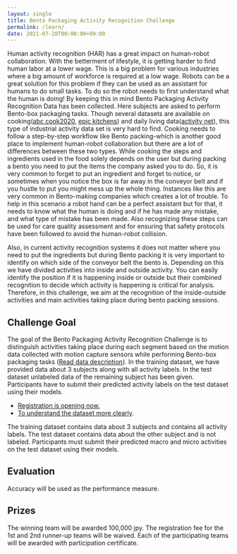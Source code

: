 ```yaml
---
layout: single
title: Bento Packaging Activity Recognition Challenge
permalink: /learn/
date: 2021-07-28T00:00:00+09:00
---
```


Human activity recognition (HAR) has a great impact on human-robot collaboration. With the betterment of lifestyle, it is getting harder to find human labor at a lower wage. This is a big problem for various industries where a big amount of workforce is required at a low wage. Robots can be a great solution for this problem if they can be used as an assistant for humans to do small tasks. To do so the robot needs to first understand what the human is doing! By keeping this in mind Bento Packaging Activity Recognition Data has been collected. Here subjects are asked to perform Bento-box packaging tasks. Though several datasets are available on cooking([abc cook2020](https://abc-research.github.io/cook2020/), [epic kitchens](https://epic-kitchens.github.io/2021)) and daily living data([activity net](http://activity-net.org/index.html)), this type of industrial activity data set is very hard to find. Cooking needs to follow a step-by-step workflow like Bento packing-which is another good place to implement human-robot collaboration but there are a lot of differences between these two types. While cooking the steps and ingredients used in the food solely depends on the user but during packing a bento you need to put the items the company asked you to do. So, it is very common to forget to put an ingredient and forget to notice, or sometimes when you notice the box is far away in the conveyor belt and if you hustle to put you might mess up the whole thing. Instances like this are very common in Bento-making companies which creates a lot of trouble. To help in this scenario a robot hand can be a perfect assistant but for that, it needs to know what the human is doing and if he has made any mistake, and what type of mistake has been made. Also recognizing these steps can be used for care quality assessment and for ensuring that safety protocols have been followed to avoid the human-robot collision.

Also, in current activity recognition systems it does not matter where you need to put the ingredients but during Bento packing it is very important to identify on which side of the conveyor belt the bento is. Depending on this we have divided activities into inside and outside activity. You can easily identify the position if it is happening inside or outside but their combined recognition to decide which activity is happening is critical for analysis. Therefore, in this challenge, we aim at the recognition of the inside-outside activities and main activities taking place during bento packing sessions.

## Challenge Goal
The goal of the Bento Packaging Activity Recognition Challenge is to distinguish activities taking place during each segment based on the motion data collected with motion capture sensors while performing Bento-box packaging tasks ([Read data description](/bento2021/data/)). In the training dataset, we have provided data about 3 subjects along with all activity labels. In the test dataset unlabeled data of the remaining subject has been given. Participants have to submit their predicted activity labels on the test dataset using their models.

- [Registration is opening now.](https://forms.gle/RJ42Z53eVhnVSeGE7)
- [To understand the dataset more clearly](/bento2021/data/).

The training dataset contains data about 3 subjects and contains all activity labels.
The test dataset contains data about the other subject and is not labeled.
Participants must submit their predicted macro and micro activities on the test dataset using their models.


## Evaluation
Accuracy will be used as the performance measure.

<!--
Submissions will be evaluated by the average of the accuracy of macro activity classification (ma) and the average accuracy of micro-activity classification (mi). That is (ma+mi)/2.

The average accuracy of micro-activity classification is based on the multi-label accuracy formula. The accuracy of one sample is given by the number of correct labels predicted divided by the number of total true and predicted labels (cardinality of the union). 
-->

## Prizes
The winning team will be awarded 100,000 jpy.
The registration fee for the 1st and 2nd runner-up teams will be waived.
Each of the participating teams will be awarded with participation certificate.

